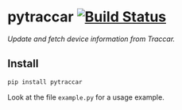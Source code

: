 # pytraccar [![Build Status](https://travis-ci.com/ludeeus/pytraccar.svg?branch=master)](https://travis-ci.com/ludeeus/pytraccar)

_Update and fetch device information from Traccar._

## Install

```bash
pip install pytraccar
```

Look at the file `example.py` for a usage example.